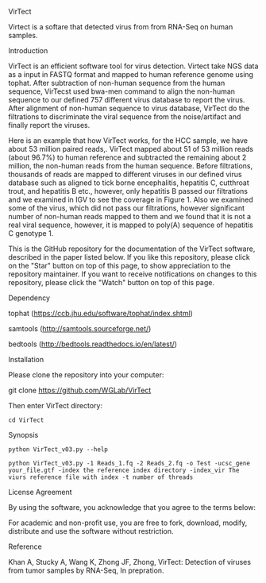 VirTect


Virtect is a softare that detected virus from from RNA-Seq on human samples.


Introduction

VirTect is an efficient software tool for virus detection. Virtect take NGS data as a input in FASTQ format and mapped to human reference genome using tophat. After subtraction of non-human sequence from the human sequence, VirTecst used bwa-men command to align the non-human sequence to our defined 757 different virus database to report the virus. After alignment of non-human sequence to virus database, VirTect do the filtrations to discriminate the viral sequence from the noise/artifact and finally report the viruses. 

Here is an example that how VirTect works, for the HCC sample, we have about 53 million paired reads,. VirTect mapped about 51 of 53 million reads (about 96.7%) to human reference and subtracted the remaining about 2 million, the non-human reads from the human sequence. Before filtrations, thousands of reads are mapped to different viruses in our defined virus database such as aligned to tick borne encephalitis, hepatitis C, cutthroat trout, and hepatitis B etc., however, only hepatitis B passed our filtrations and we examined in IGV to see the coverage in Figure 1. Also we examined some of the virus, which did not pass our filtrations, however significant number of non-human reads mapped to them and we found that it is not a real viral sequence, however, it is mapped to poly(A) sequence of hepatitis C genotype 1.


This is the GitHub repository for the documentation of the VirTect software, described in the paper listed below. If you like this repository, please click on the "Star" button on top of this page, to show appreciation to the repository maintainer. If you want to receive notifications on changes to this repository, please click the "Watch" button on top of this page.

Dependency

tophat (https://ccb.jhu.edu/software/tophat/index.shtml)

samtools (http://samtools.sourceforge.net/)

bedtools (http://bedtools.readthedocs.io/en/latest/)

Installation

Please clone the repository into your computer:

git clone https://github.com/WGLab/VirTect

Then enter VirTect directory:

    cd VirTect

Synopsis

    python VirTect_v03.py --help

    python VirTect_v03.py -1 Reads_1.fq -2 Reads_2.fq -o Test -ucsc_gene your_file.gtf -index the reference index directory -index_vir The viurs reference file with index -t number of threads


License Agreement

By using the software, you acknowledge that you agree to the terms below:

For academic and non-profit use, you are free to fork, download, modify, distribute and use the software without restriction.
 
 

Reference

Khan A, Stucky A, Wang K, Zhong JF, Zhong, VirTect: Detection of viruses from tumor samples by RNA-Seq, In prepration. 
